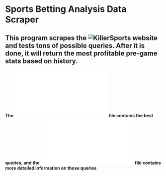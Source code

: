 # Sports Betting Analysis Data Scraper
## This program scrapes the ![KillerSports website](https://killersports.com/) and tests tons of possible queries. After it is done, it will return the most profitable pre-game stats based on history.
#### The ![best_queries](best_queries.txt) file contains the best queries, and the ![complete_queries](complete_queries.txt) file contains more detailed information on those queries
